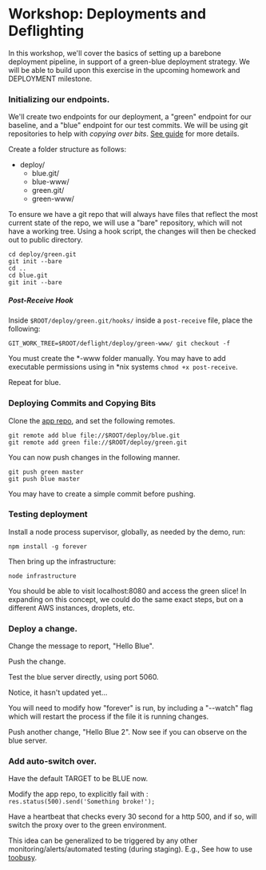 # Workshop: Deployments and Deflighting

In this workshop, we'll cover the basics of setting up a barebone deployment pipeline, in support of a green-blue deployment strategy.  We will be able to build upon this exercise in the upcoming homework and DEPLOYMENT milestone.

### Initializing our endpoints.

We'll create two endpoints for our deployment, a "green" endpoint for our baseline, and a "blue" endpoint for our test commits.  We will be using git repositories to help with *copying over bits*.  [See guide](http://toroid.org/ams/git-website-howto) for more details.

Create a folder structure as follows:

* deploy/
  * blue.git/
  * blue-www/
  * green.git/
  * green-www/

To ensure we have a git repo that will always have files that reflect the most current state of the repo, we will use a "bare" repository, which will not have a working tree.  Using a hook script, the changes will then be checked out to public directory.

    cd deploy/green.git
    git init --bare
    cd ..
    cd blue.git
    git init --bare

##### Post-Receive Hook

Inside `$ROOT/deploy/green.git/hooks/` inside a `post-receive` file, place the following:

    GIT_WORK_TREE=$ROOT/deflight/deploy/green-www/ git checkout -f

You must create the *-www folder manually.
You may have to add executable permissions using in *nix systems `chmod +x post-receive`.

Repeat for blue.

### Deploying Commits and Copying Bits

Clone the [app repo](https://github.com/CSC-DevOps/App), and set the following remotes.

    git remote add blue file://$ROOT/deploy/blue.git
    git remote add green file://$ROOT/deploy/green.git

You can now push changes in the following manner.

    git push green master
    git push blue master

You may have to create a simple commit before pushing.

### Testing deployment

Install a node process supervisor, globally, as needed by the demo, run:

    npm install -g forever

Then bring up the infrastructure:

    node infrastructure

You should be able to visit localhost:8080 and access the green slice!
In expanding on this concept, we could do the same exact steps, but on a different AWS instances, droplets, etc.

### Deploy a change.

Change the message to report, "Hello Blue".  

Push the change.

Test the blue server directly, using port 5060.

Notice, it hasn't updated yet...

You will need to modify how "forever" is run, by including a "--watch" flag which will restart the process if the file it is running changes.

Push another change, "Hello Blue 2".  Now see if you can observe on the blue server.

### Add auto-switch over.

Have the default TARGET to be BLUE now.

Modify the app repo, to explicitly fail with : `res.status(500).send('Something broke!');`

Have a heartbeat that checks every 30 second for a http 500, and if so, will switch the proxy over to the green environment.

This idea can be generalized to be triggered by any other monitoring/alerts/automated testing (during staging). E.g., See how to use [toobusy](https://hacks.mozilla.org/2013/01/building-a-node-js-server-that-wont-melt-a-node-js-holiday-season-part-5/).
